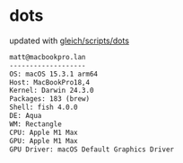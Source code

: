 # dots

updated with [gleich/scripts/dots](https://github.com/gleich/scripts/tree/main/dots)

```txt
matt@macbookpro.lan 
------------------- 
OS: macOS 15.3.1 arm64 
Host: MacBookPro18,4 
Kernel: Darwin 24.3.0 
Packages: 183 (brew) 
Shell: fish 4.0.0 
DE: Aqua 
WM: Rectangle 
CPU: Apple M1 Max 
GPU: Apple M1 Max 
GPU Driver: macOS Default Graphics Driver
```